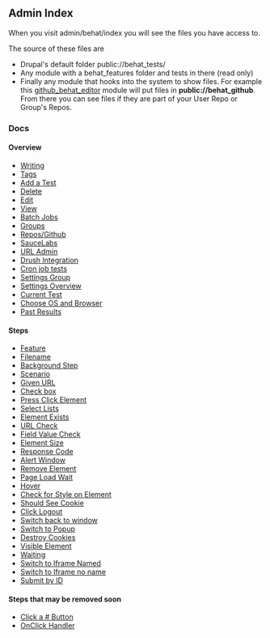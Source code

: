 ## Admin Index

When you visit admin/behat/index you will see the files you have access to.

The source of these files are 

 * Drupal's default folder public://behat_tests/
 * Any module with a behat_features folder and tests in there (read only)
 * Finally any module that hooks into the system to show files. For example this [github_behat_editor](https://github.com/alnutile/github_behat_editor) module will put files in **public://behat_github**. From there you can see files if they are part of your User Repo or Group's Repos. 



### Docs


#### Overview

 * [Writing](writing.html)
 * [Tags](tags.html)
 * [Add a Test](add.html)
 * [Delete](delete.html)
 * [Edit](edit.html)
 * [View](view.html)
 * [Batch Jobs](batch.html)
 * [Groups](groups.html)
 * [Repos/Github](repos.html)
 * [SauceLabs](saucelabs.html)
 * [URL Admin](urls.html)
 * [Drush Integration](drush.html)
 * [Cron job tests](cron.html)
 * [Settings Group](settings_group.html)
 * [Settings Overview](settings_all.html)
 * [Current Test](current_test.html)
 * [Choose OS and Browser](choose_os_browser.html)
 * [Past Results](past_results.html)
 
#### Steps

 * [Feature](feature.html)
 * [Filename](filename)
 * [Background Step](background.html)
 * [Scenario](scenario.html)
 * [Given URL](given.html) 
 * [Check box](checkbox.html)
 * [Press Click Element](press_click.html)
 * [Select Lists](select.html)
 * [Element Exists](exists.html) 
 * [URL Check](url_check.html)
 * [Field Value Check](field_value_check.html)
 * [Element Size](element_size.html)
 * [Response Code](status_code.html)
 * [Alert Window](alert_window.html)
 * [Remove Element](remove_element.html)
 * [Page Load Wait](page_load.html)
 * [Hover](hover.html)
 * [Check for Style on Element](check_element_style.html)
 * [Should See Cookie](cookie.html)
 * [Click Logout](logout.html)
 * [Switch back to window](switchback.html)
 * [Switch to Popup](switch2popup.html)
 * [Destroy Cookies](cookiesdestroy.html)
 * [Visible Element](element_visible.html)
 * [Waiting](waiting.html)
 * [Switch to Iframe Named](iframe_named.html)
 * [Switch to Iframe no name](no_name_frame.html)
 * [Submit by ID](submit_by_id.html)
 
 
#### Steps that may be removed soon
 * [Click a # Button](number_button.html)
 * [OnClick Handler](onlick.html)